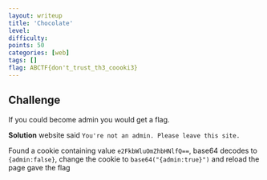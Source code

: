 ```yaml
---
layout: writeup
title: 'Chocolate'
level:
difficulty:
points: 50
categories: [web]
tags: []
flag: ABCTF{don't_trust_th3_coooki3}
---
```

## Challenge

If you could become admin you would get a flag. <website link="" />

**Solution**
website said `You're not an admin. Please leave this site.`

Found a cookie containing value `e2FkbWluOmZhbHNlfQ==`, base64 decodes
to `{admin:false}`, change the cookie to `base64("{admin:true}")` and
reload the page gave the flag
